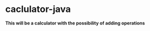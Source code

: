caclulator-java
===============

<b>This will be a calculator with the possibility of adding operations</b>
